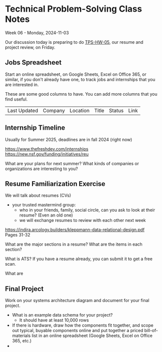 # Technical Problem-Solving Class Notes
Week 06 - Monday, 2024-11-03

Our discussion today is preparing to do [TPS-HW-05](), our resume and project review, on Friday. 
## Jobs Spreadsheet

Start an online spreadsheet, on Google Sheets, Excel on Office 365, or similar, if you don't already have one, to track jobs and internships that you are interested in.

These are some good columns to have. You can add more columns that you find useful.

|              |         |          |       |        |      |
| ------------ | ------- | -------- | ----- | ------ | ---- |
| Last Updated | Company | Location | Title | Status | Link |
## Internship Timeline

Usually for Summer 2025, deadlines are in fall 2024 (right now)

https://www.thefreshdev.com/internships
https://new.nsf.gov/funding/initiatives/reu

What are your plans for next summer?
What kinds of companies or organizations are interesting to you?
## Resume Familiarization Exercise

We will talk about resumes (CVs) 
* your trusted mastermind group:
	* who in your friends, family, social circle, can you ask to look at their resume? (Even an old one)
	* we will exchange resumes to review with each other next week

https://indira.arcology.builders/kleppmann-data-relational-design.pdf
Pages 31-32

What are the major sections in a resume?
	What are the items in each section?

What is ATS? If you have a resume already, you can submit it to get a free scan.


What are 
## Final Project

Work on your systems architecture diagram and document for your final project.
* What is an example data schema for your project?
	* It should have at least 10,000 rows
* If there is hardware, draw how the components fit together, and scope out typical, buyable components online and put together a priced bill-of-materials list in an online spreadsheet (Google Sheets, Excel on Office 365, etc.)
* 
